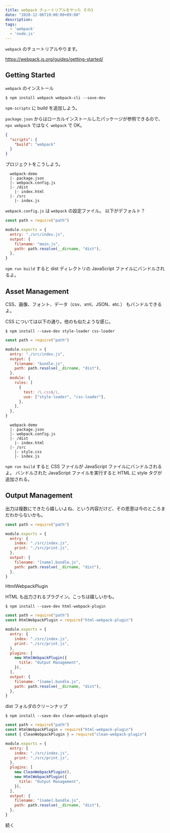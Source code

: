 ```yaml
---
title: webpack チュートリアルをやった その1
date: "2020-12-06T19:00:00+09:00"
description:
tags:
  - 'webpack'
  - 'node.js'
---
```


`webpack` のチュートリアルやります。

https://webpack.js.org/guides/getting-started/

## Getting Started

`webpack` のインストール

```shell
$ npm install webpack webpack-cli --save-dev
```

`npm-scripts` に build を追加しよう。

`package.json` からはローカルインストールしたパッケージが参照できるので、`npx webpack` ではなく `webpack` で OK。

```json:title=package.json
{
  "scripts": {
    "build": "webpack"
  }
}
```

プロジェクトをこうしよう。

```
  webpack-demo
  |- package.json
  |- webpack.config.js
  |- /dist
    |- index.html
  |- /src
    |- index.js
```

`webpack.config.js` は `webpack` の設定ファイル。
以下がデフォルト？

```js:title=webpack.config.js
const path = require("path")

module.exports = {
  entry: "./src/index.js",
  output: {
    filename: "main.js",
    path: path.resolve(__dirname, "dist"),
  },
}
```

`npm run build` すると dist ディレクトリの JavaScript ファイルにバンドルされるよ。

## Asset Management

CSS、画像、フォント、データ（csv、xml、JSON、etc.） もバンドルできるよ。

CSS については以下の通り。他のも似たような感じ。

```shell
$ npm install --save-dev style-loader css-loader
```

```js:title=webpack.config.js
const path = require("path")

module.exports = {
  entry: "./src/index.js",
  output: {
    filename: "bundle.js",
    path: path.resolve(__dirname, "dist"),
  },
  module: {
    rules: [
      {
        test: /\.css$/i,
        use: ["style-loader", "css-loader"],
      },
    ],
  },
}
```

```
  webpack-demo
  |- package.json
  |- webpack.config.js
  |- /dist
    |- index.html
  |- /src
    |- style.css
    |- index.js
```

`npm run build` すると CSS ファイルが JavaScript ファイルにバンドルされるよ。
バンドルされた JavaScript ファイルを実行すると HTML に style タグが追加される。

## Output Management

出力は複数にできたら嬉しいよね、という内容だけど、その恩恵は今のところまだわからないかも。

```js:title=webpack.config.js
const path = require("path")

module.exports = {
  entry: {
    index: "./src/index.js",
    print: "./src/print.js",
  },
  output: {
    filename: "[name].bundle.js",
    path: path.resolve(__dirname, "dist"),
  },
}
```

HtmlWebpackPlugin

HTML も出力されるプラグイン。こっちは嬉しいかも。

```shell
$ npm install --save-dev html-webpack-plugin
```

```js:title=webpack.config.js
const path = require("path")
const HtmlWebpackPlugin = require("html-webpack-plugin")

module.exports = {
  entry: {
    index: "./src/index.js",
    print: "./src/print.js",
  },
  plugins: [
    new HtmlWebpackPlugin({
      title: "Output Management",
    }),
  ],
  output: {
    filename: "[name].bundle.js",
    path: path.resolve(__dirname, "dist"),
  },
}
```

dist フォルダのクリーンナップ

```
$ npm install --save-dev clean-webpack-plugin
```

```js:title=webpack.config.js
const path = require("path")
const HtmlWebpackPlugin = require("html-webpack-plugin")
const { CleanWebpackPlugin } = require("clean-webpack-plugin")

module.exports = {
  entry: {
    index: "./src/index.js",
    print: "./src/print.js",
  },
  plugins: [
    new CleanWebpackPlugin(),
    new HtmlWebpackPlugin({
      title: "Output Management",
    }),
  ],
  output: {
    filename: "[name].bundle.js",
    path: path.resolve(__dirname, "dist"),
  },
}
```

続く